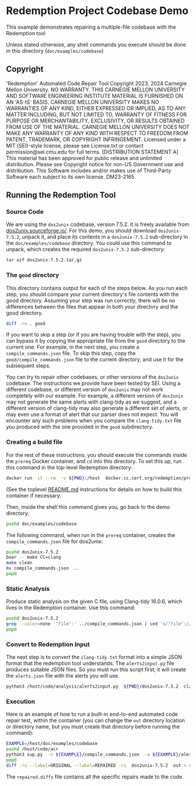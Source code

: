 # Redemption Project Codebase Demo

This example demonstrates repairing a multiple-file codebase with the Redemption tool

Unless stated otherwise, any shell commands you execute should be done in this directory (`doc/examples/codebase`)

## Copyright

<legal>
'Redemption' Automated Code Repair Tool
Copyright 2023, 2024 Carnegie Mellon University.
NO WARRANTY. THIS CARNEGIE MELLON UNIVERSITY AND SOFTWARE ENGINEERING
INSTITUTE MATERIAL IS FURNISHED ON AN 'AS-IS' BASIS. CARNEGIE MELLON
UNIVERSITY MAKES NO WARRANTIES OF ANY KIND, EITHER EXPRESSED OR IMPLIED,
AS TO ANY MATTER INCLUDING, BUT NOT LIMITED TO, WARRANTY OF FITNESS FOR
PURPOSE OR MERCHANTABILITY, EXCLUSIVITY, OR RESULTS OBTAINED FROM USE OF
THE MATERIAL. CARNEGIE MELLON UNIVERSITY DOES NOT MAKE ANY WARRANTY OF ANY
KIND WITH RESPECT TO FREEDOM FROM PATENT, TRADEMARK, OR COPYRIGHT
INFRINGEMENT.
Licensed under a MIT (SEI)-style license, please see License.txt or
contact permission@sei.cmu.edu for full terms.
[DISTRIBUTION STATEMENT A] This material has been approved for public
release and unlimited distribution.  Please see Copyright notice for
non-US Government use and distribution.
This Software includes and/or makes use of Third-Party Software each
subject to its own license.
DM23-2165
</legal>

## Running the Redemption Tool
### Source Code

We are using the `dos2unix` codebase, version 7.5.2. It is freely available from [dos2unix.sourceforge.io/](https://sourceforge.net/projects/dos2unix/files/dos2unix/7.5.2/dos2unix-7.5.2.tar.gz/download).  For this demo, you should download `dos2unix-7.5.2`, unpack it, and place its contents in a `dos2unix-7.5.2` sub-directory in the `doc/examples/codebase` directory. You could use this command to unpack, which creates the required `dos2unix-7.5.2` sub-directory:
 
```sh
tar xzf dos2unix-7.5.2.tar.gz 
```

### The `good` directory

This directory contains output for each of the steps below. As you run each step, you should compare your current directory's file contents with the good directory. Assuming your step was run correctly, there will be no differences between the files that appear in both your directory and the good directory.

``` sh
diff -ru . good
```

If you want to skip a step (or if you are having trouble with the step), you can bypass it by copying the appropriate file from the `good` directory to the current one. For example, in the next step, you create a `compile_commands.json` file.  To skip this step, copy the `good/compile_commands.json` file to the current directory, and use it for the subsequent steps.

You can try to repair other codebases, or other versions of the `dos2unix` codebase.  The instructions we provide have been tested by SEI.  Using a different codebase, or different version of `dos2unix` may not work completely with our example. For example, a different version of `dos2unix` may not generate the same alerts with clang-tidy as we suggest, and a different version of clang-tidy may also generate a different set of alerts, or may even use a format of alert that our parser does not expect. You will encounter any such problems when you compare the `clang-tidy.txt` file you produced with the one provided in the `good` subdirectory.

### Creating a build file

For the rest of these instructions, you should execute the commands inside the `prereq` Docker container, and `cd` into this directory.  To set this up, run this command in the top-level Redemption directory:

``` sh
docker run -it --rm  -v ${PWD}:/host  docker.cc.cert.org/redemption/prereq  bash
```

(See the toplevel [README.md](../../../README.md) instructions for details on how to build this container if necessary.

Then, inside the shell this command gives you, go back to the demo directory:

``` sh
pushd doc/examples/codebase
```

The following command, when run in the `prereq` container, creates the `compile_commands.json` file for dos2unix:

``` sh
pushd dos2unix-7.5.2
bear -- make CC=clang
make clean
mv compile_commands.json  ..
popd
```

### Static Analysis

Produce static analysis on the given C file, using Clang-tidy 16.0.6, which lives in the Redemption container.  Use this command:

``` sh
pushd dos2unix-7.5.2
grep --color=none '"file":' ../compile_commands.json | sed 's/"file"://;  s/",/"/;' | sort -u  | xargs clang-tidy -checks='*'  > ../clang-tidy.txt
popd
```

### Convert to Redemption Input

The next step is to convert the `clang-tidy.txt` format into a simple JSON format that the redemption tool understands. The `alerts2input.py` file produces suitable JSON files. So you must run this script first; it will create the `alerts.json` file with the alerts you will use.

``` sh
python3 /host/code/analysis/alerts2input.py  ${PWD}/dos2unix-7.5.2  clang_tidy  clang-tidy.txt  alerts.json
```

### Execution

Here is an example of how to run a built-in end-to-end automated code repair test, within the container (you can change the `out` directory location or directory name, but you must create that directory before running the command):

```sh
EXAMPLE=/host/doc/examples/codebase
pushd /host/code/acr
python3 sup.py  -c ${EXAMPLE}/compile_commands.json  -a ${EXAMPLE}/alerts.json  -b ${EXAMPLE}/dos2unix-7.5.2  --repaired-src ${EXAMPLE}/out
popd
diff -ru --label=ORIGINAL --label=REPAIRED -ru  dos2unix-7.5.2  out > repaired.diffs 
```

The `repaired.diffs` file contains all the specific repairs made to the code.
